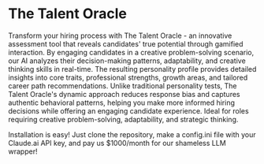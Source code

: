 # The Talent Oracle

Transform your hiring process with The Talent Oracle - an innovative assessment tool that reveals candidates' true potential through gamified interaction. By engaging candidates in a creative problem-solving scenario, our AI analyzes their decision-making patterns, adaptability, and creative thinking skills in real-time. The resulting personality profile provides detailed insights into core traits, professional strengths, growth areas, and tailored career path recommendations. Unlike traditional personality tests, The Talent Oracle's dynamic approach reduces response bias and captures authentic behavioral patterns, helping you make more informed hiring decisions while offering an engaging candidate experience. Ideal for roles requiring creative problem-solving, adaptability, and strategic thinking.

Installation is easy! Just clone the repository, make a config.ini file with your Claude.ai API key, and pay us $1000/month for our shameless LLM wrapper!
